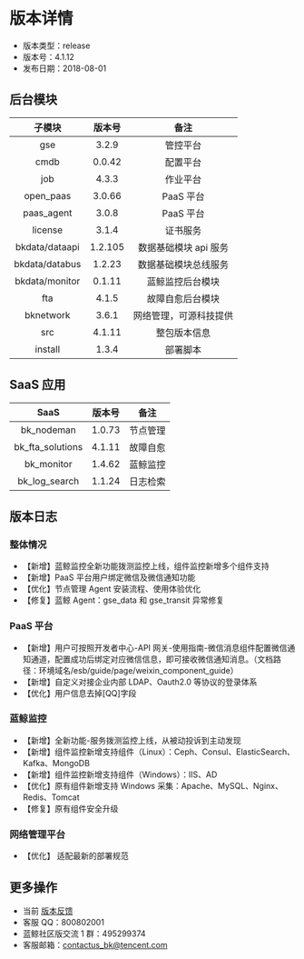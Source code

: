 # 版本详情

- 版本类型：release
- 版本号：4.1.12
- 发布日期：2018-08-01


## 后台模块

|     子模块     | 版本号  |          备注          |
|:--------------:|:-------:|:----------------------:|
|      gse       |  3.2.9  |        管控平台        |
|      cmdb      | 0.0.42  |        配置平台        |
|      job       |  4.3.3  |        作业平台        |
|   open_paas    | 3.0.66 |        PaaS 平台        |
|   paas_agent   |  3.0.8  |        PaaS 平台        |
|    license     |  3.1.4  |        证书服务        |
| bkdata/dataapi | 1.2.105 |  数据基础模块 api 服务   |
| bkdata/databus | 1.2.23  |  数据基础模块总线服务  |
| bkdata/monitor | 0.1.11  |    蓝鲸监控后台模块    |
|      fta       |  4.1.5  |    故障自愈后台模块    |
|   bknetwork    |  3.6.1  | 网络管理，可源科技提供 |
|      src       | 4.1.11  |      整包版本信息      |
|    install     |    1.3.4   |        部署脚本        |

## SaaS 应用

|       SaaS       | 版本号 |   备注   |
|:----------------:|:------:|:--------:|
|    bk_nodeman    | 1.0.73 | 节点管理 |
| bk_fta_solutions | 4.1.11 | 故障自愈 |
|    bk_monitor    | 1.4.62 | 蓝鲸监控 |
|  bk_log_search   | 1.1.24 | 日志检索 |

## 版本日志

### 整体情况

- 【新增】蓝鲸监控全新功能拨测监控上线，组件监控新增多个组件支持
- 【新增】PaaS 平台用户绑定微信及微信通知功能
- 【优化】节点管理 Agent 安装流程、使用体验优化
- 【修复】蓝鲸 Agent：gse_data 和 gse_transit 异常修复

### PaaS 平台

- 【新增】用户可按照开发者中心-API 网关-使用指南-微信消息组件配置微信通知通道，配置成功后绑定对应微信信息，即可接收微信通知消息。（文档路径：环境域名/esb/guide/page/weixin_component_guide）
- 【新增】自定义对接企业内部 LDAP、Oauth2.0 等协议的登录体系
- 【优化】用户信息去掉[QQ]字段

### 蓝鲸监控

- 【新增】全新功能-服务拨测监控上线，从被动投诉到主动发现
- 【新增】组件监控新增支持组件（Linux）：Ceph、Consul、ElasticSearch、Kafka、MongoDB
- 【新增】组件监控新增支持组件（Windows）：IIS、AD
- 【优化】原有组件新增支持 Windows 采集：Apache、MySQL、Nginx、Redis、Tomcat
- 【修复】原有组件安全升级

### 网络管理平台

- 【优化】 适配最新的部署规范

## 更多操作

- 当前 [版本反馈](http://bk.tencent.com/s-mart/community)
- 客服 QQ：800802001
- 蓝鲸社区版交流 1 群：495299374
- 客服邮箱：contactus_bk@tencent.com
